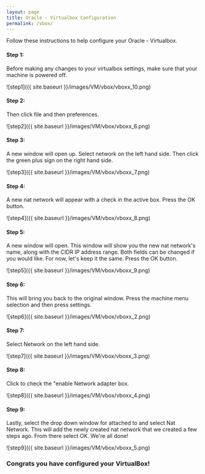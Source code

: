 ```yaml
---
layout: page
title: Oracle - Virtualbox Configuration
permalink: /vbox/
---
```


Follow these instructions to help configure your Oracle - Virtualbox.

#### Step 1:
Before making any changes to your virtualbox settings, make sure that your machine is powered off.

![step1]({{ site.baseurl }}/images/VM/vbox/vboxx_10.png)<br>

#### Step 2:
Then click file and then preferences.
 
![step2]({{ site.baseurl }}/images/VM/vbox/vboxx_6.png)<br>

#### Step 3:
A new window will open up. Select network on the left hand side. Then click the green plus sign on the right hand side. 

![step3]({{ site.baseurl }}/images/VM/vbox/vboxx_7.png)<br>

#### Step 4:
A new nat network will appear with a check in the active box. Press the OK button. 

![step4]({{ site.baseurl }}/images/VM/vbox/vboxx_8.png)<br>

#### Step 5:
A new window will open. This window will show you the new nat network's name, along with the CIDR IP address range. Both fields can be changed if you would like. For now, let's keep it the same. Press the OK button.

![step5]({{ site.baseurl }}/images/VM/vbox/vboxx_9.png)<br>

#### Step 6:
This will bring you back to the original window. Press the machine menu selection and then press settings. 

![step6]({{ site.baseurl }}/images/VM/vbox/vboxx_2.png)<br>

#### Step 7:
Select Network on the left hand side. 

![step7]({{ site.baseurl }}/images/VM/vbox/vboxx_3.png)<br>

#### Step 8:
Click to check the "enable Network adapter box. 

![step8]({{ site.baseurl }}/images/VM/vbox/vboxx_4.png)<br>

#### Step 9:
Lastly, select the drop down window for attached to and select Nat Network. This will add the newly created nat network that we created a few steps ago. From there select OK. We're all done!

![step9]({{ site.baseurl }}/images/VM/vbox/vboxx_5.png)<br>

### Congrats you have configured your VirtualBox!
